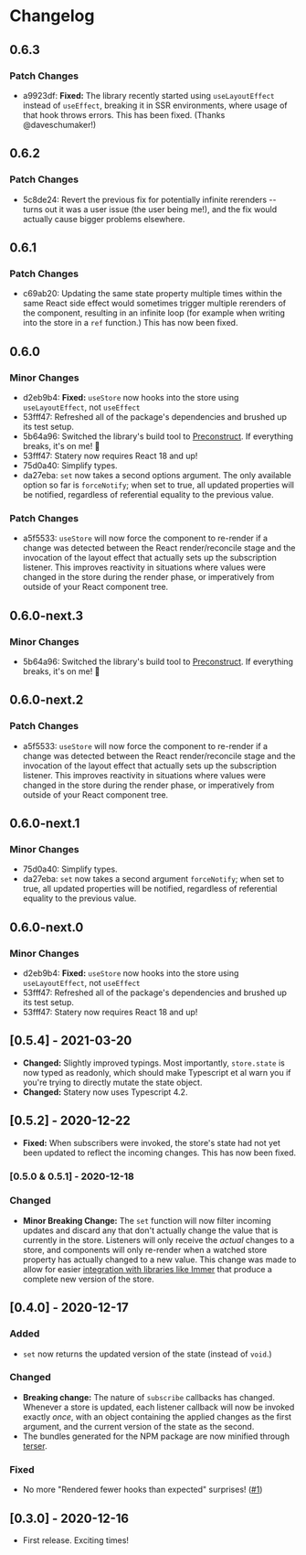 # Changelog

## 0.6.3

### Patch Changes

- a9923df: **Fixed:** The library recently started using `useLayoutEffect` instead of `useEffect`, breaking it in SSR environments, where usage of that hook throws errors. This has been fixed. (Thanks @daveschumaker!)

## 0.6.2

### Patch Changes

- 5c8de24: Revert the previous fix for potentially infinite rerenders -- turns out it was a user issue (the user being me!), and the fix would actually cause bigger problems elsewhere.

## 0.6.1

### Patch Changes

- c69ab20: Updating the same state property multiple times within the same React side effect would sometimes trigger multiple rerenders of the component, resulting in an infinite loop (for example when writing into the store in a `ref` function.) This has now been fixed.

## 0.6.0

### Minor Changes

- d2eb9b4: **Fixed:** `useStore` now hooks into the store using `useLayoutEffect`, not `useEffect`
- 53fff47: Refreshed all of the package's dependencies and brushed up its test setup.
- 5b64a96: Switched the library's build tool to [Preconstruct](https://preconstruct.tools/). If everything breaks, it's on me! 🎉
- 53fff47: Statery now requires React 18 and up!
- 75d0a40: Simplify types.
- da27eba: `set` now takes a second options argument. The only available option so far is `forceNotify`; when set to true, all updated properties will be notified, regardless of referential equality to the previous value.

### Patch Changes

- a5f5533: `useStore` will now force the component to re-render if a change was detected between the React render/reconcile stage and the invocation of the layout effect that actually sets up the subscription listener. This improves reactivity in situations where values were changed in the store during the render phase, or imperatively from outside of your React component tree.

## 0.6.0-next.3

### Minor Changes

- 5b64a96: Switched the library's build tool to [Preconstruct](https://preconstruct.tools/). If everything breaks, it's on me! 🎉

## 0.6.0-next.2

### Patch Changes

- a5f5533: `useStore` will now force the component to re-render if a change was detected between the React render/reconcile stage and the invocation of the layout effect that actually sets up the subscription listener. This improves reactivity in situations where values were changed in the store during the render phase, or imperatively from outside of your React component tree.

## 0.6.0-next.1

### Minor Changes

- 75d0a40: Simplify types.
- da27eba: `set` now takes a second argument `forceNotify`; when set to true, all updated properties will be notified, regardless of referential equality to the previous value.

## 0.6.0-next.0

### Minor Changes

- d2eb9b4: **Fixed:** `useStore` now hooks into the store using `useLayoutEffect`, not `useEffect`
- 53fff47: Refreshed all of the package's dependencies and brushed up its test setup.
- 53fff47: Statery now requires React 18 and up!

## [0.5.4] - 2021-03-20

- **Changed:** Slightly improved typings. Most importantly, `store.state` is now typed as readonly, which should make Typescript et al warn you if you're trying to directly mutate the state object.
- **Changed:** Statery now uses Typescript 4.2.

## [0.5.2] - 2020-12-22

- **Fixed:** When subscribers were invoked, the store's state had not yet been updated to reflect the incoming changes. This has now been fixed.

### [0.5.0 & 0.5.1] - 2020-12-18

### Changed

- **Minor Breaking Change:** The `set` function will now filter incoming updates and discard any that don't actually change the value that is currently in the store. Listeners will only receive the _actual_ changes to a store, and components will only re-render when a watched store property has actually changed to a new value. This change was made to allow for easier [integration with libraries like Immer](https://codesandbox.io/s/statery-immer-vr9b2?file=/src/App.tsx:592-783) that produce a complete new version of the store.

## [0.4.0] - 2020-12-17

### Added

- `set` now returns the updated version of the state (instead of `void`.)

### Changed

- **Breaking change:** The nature of `subscribe` callbacks has changed. Whenever a store is updated, each listener callback will now be invoked exactly _once_, with an object containing the applied changes as the first argument, and the current version of the state as the second.
- The bundles generated for the NPM package are now minified through [terser](https://github.com/terser/terser).

### Fixed

- No more "Rendered fewer hooks than expected" surprises! ([#1](https://github.com/hmans/statery/issues/1))

## [0.3.0] - 2020-12-16

- First release. Exciting times!

